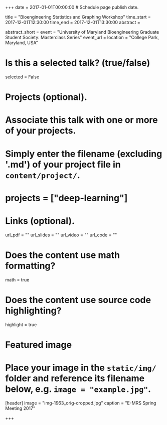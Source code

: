 +++
date = 2017-01-01T00:00:00  # Schedule page publish date.

title = "Bioengineering Statistics and Graphing Workshop"
time_start = 2017-12-01T12:30:00
time_end = 2017-12-01T13:30:00
abstract = 

abstract_short = 
event = "University of Maryland Bioengineering Graduate Student Society: Masterclass Series"
event_url = 
location = "College Park, Maryland, USA"

# Is this a selected talk? (true/false)
selected = False

# Projects (optional).
#   Associate this talk with one or more of your projects.
#   Simply enter the filename (excluding '.md') of your project file in `content/project/`.
#   projects = ["deep-learning"]

# Links (optional).
url_pdf = ""
url_slides = ""
url_video = ""
url_code = ""

# Does the content use math formatting?
math = true

# Does the content use source code highlighting?
highlight = true

# Featured image
# Place your image in the `static/img/` folder and reference its filename below, e.g. `image = "example.jpg"`.
[header]
image = "img-1963_orig-cropped.jpg"
caption = "E-MRS Spring Meeting 2017"

+++
